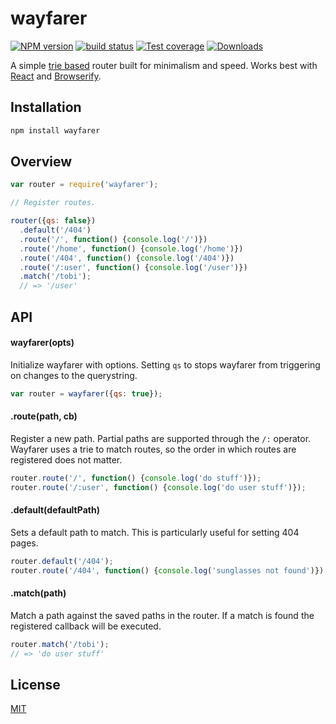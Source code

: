 # wayfarer
[![NPM version][npm-image]][npm-url]
[![build status][travis-image]][travis-url]
[![Test coverage][coveralls-image]][coveralls-url]
[![Downloads][downloads-image]][downloads-url]

A simple [trie based](https://github.com/jonathanong/routington/)
router built for minimalism and speed. Works best with
[React](facebook.github.io/react) and [Browserify](github.com/substack/browserify).

## Installation
```bash
npm install wayfarer
```

## Overview
```js
var router = require('wayfarer');

// Register routes.

router({qs: false})
  .default('/404')
  .route('/', function() {console.log('/')})
  .route('/home', function() {console.log('/home')})
  .route('/404', function() {console.log('/404')})
  .route('/:user', function() {console.log('/user')})
  .match('/tobi');
  // => '/user'
```

## API
#### wayfarer(opts)
Initialize wayfarer with options. Setting `qs` to stops wayfarer from triggering
on changes to the querystring.
```js
var router = wayfarer({qs: true});
```

#### .route(path, cb)
Register a new path. Partial paths are supported through the `/:` operator.
Wayfarer uses a trie to match routes, so the order in which routes are
registered does not matter.
```js
router.route('/', function() {console.log('do stuff')});
router.route('/:user', function() {console.log('do user stuff')});
```

#### .default(defaultPath)
Sets a default path to match. This is particularly
useful for setting 404 pages.
```js
router.default('/404');
router.route('/404', function() {console.log('sunglasses not found')});
```

#### .match(path)
Match a path against the saved paths in the router. If a match is
found the registered callback will be executed.
```js
router.match('/tobi');
// => 'do user stuff'
```

## License
[MIT](https://tldrlegal.com/license/mit-license)

[npm-image]: https://img.shields.io/npm/v/wayfarer.svg?style=flat-square
[npm-url]: https://npmjs.org/package/wayfarer
[travis-image]: https://img.shields.io/travis/yoshuawuyts/wayfarer.svg?style=flat-square
[travis-url]: https://travis-ci.org/yoshuawuyts/wayfarer
[coveralls-image]: https://img.shields.io/coveralls/yoshuawuyts/wayfarer.svg?style=flat-square
[coveralls-url]: https://coveralls.io/r/yoshuawuyts/wayfarer?branch=master
[downloads-image]: http://img.shields.io/npm/dm/wayfarer.svg?style=flat-square
[downloads-url]: https://npmjs.org/package/wayfarer
